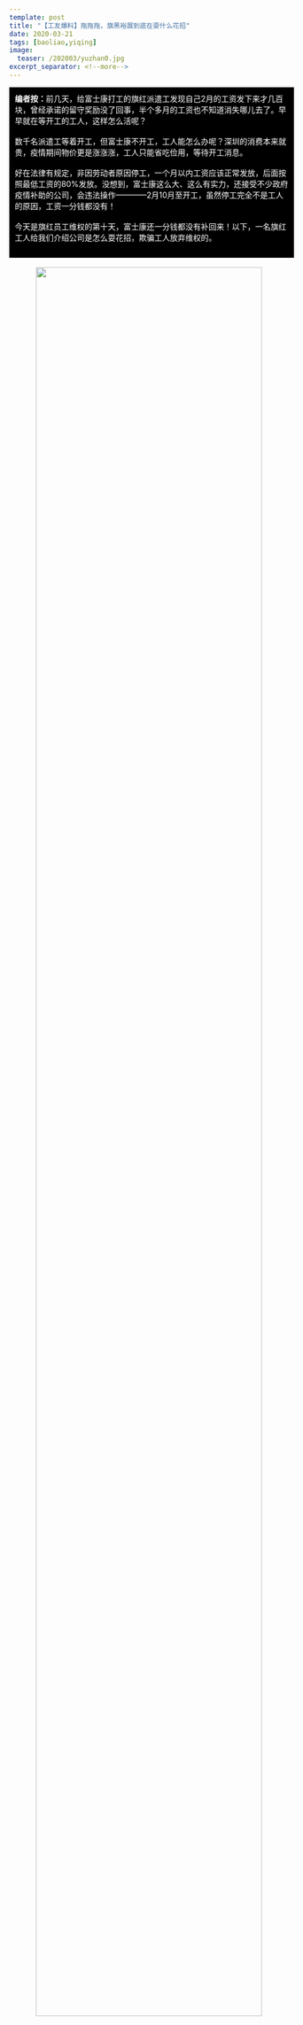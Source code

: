 ```yaml
---
template: post
title: "【工友爆料】拖拖拖，旗黑裕展到底在耍什么花招"
date: 2020-03-21
tags: [baoliao,yiqing]
image:
  teaser: /202003/yuzhan0.jpg
excerpt_separator: <!--more-->
---
```



<div style="width:98%;padding:10px;background-color:black;color:white;margin:0;">
<strong>编者按：</strong>前几天，给富士康打工的旗红派遣工发现自己2月的工资发下来才几百块，曾经承诺的留守奖励没了回事，半个多月的工资也不知道消失哪儿去了。早早就在等开工的工人，这样怎么活呢？<br><br>
数千名派遣工等着开工，但富士康不开工，工人能怎么办呢？深圳的消费本来就贵，疫情期间物价更是涨涨涨，工人只能省吃俭用，等待开工消息。<br><br>
好在法律有规定，非因劳动者原因停工，一个月以内工资应该正常发放，后面按照最低工资的80%发放。没想到，富士康这么大、这么有实力，还接受不少政府疫情补助的公司，会违法操作————2月10月至开工，虽然停工完全不是工人的原因，工资一分钱都没有！<br><br>
今天是旗红员工维权的第十天，富士康还一分钱都没有补回来！以下，一名旗红工人给我们介绍公司是怎么耍花招，欺骗工人放弃维权的。<br><br>
</div><br>

<div style="text-align:center"><img src="/images/202003/yuzhan1.jpg" width="90%"></div>

裕展的工友们已经维权10天了，目前我们还没看到一分钱。

其实这次数目不算很大，但我们明白，厂里和旗黑就是想利用这一点克扣，以为我们会默不作声，所以才更得要回我们该得的。

从年前宣传5000块红包激励、留守奖励，到发下工资来发现都没兑现，再到如今连补贴方案都没个准信，富士康和中介的真面目也暴露得越发明显了。

<div style="text-align:center;background-color:red;color:white"><h3>  一、留守待命？分明是分化瓦解  </h3></div>

占公司一多半的派遣工工友，先是莫名其妙地发现打过来的工资只有2月3-9之间5个工作日的底薪。然后又被告知，60元2月上岗激励只有正式工有。

**富士康还专门发明了一个叫“留守待命”的定义，从头至尾都只有“留守待命”人员才有资格加了两条要求：1.要求追缴的工友必须属于春节留守人员，1.22或1.23出勤大于等于8H；2.留守人员不能离开过深圳。**

<div style="text-align:center"><img src="/images/202003/yuzhan2.jpg" width="90%"></div>

根据国家处理新冠肺炎期间劳动关系的意见，2月份应当发放全部底薪。**我们实在是想不明白，是不是留守人员、有没有离开过深圳，和发不发底薪（也就是富士康叫得好听的“补贴”）有一毛钱关系吗？**发明这个概念又居心何在？

看着工友们为了证明自己的行踪忙得团团转，为了离开过深圳懊悔不已，恐怕人资和中介心里都笑开花了。

2月底薪是咱所有派遣工共同的利益，可在富士康的精心设计下，非留守的、中途去过外地的工友，就这么被划归为“不应得”，排除在了维权的大部队之外。

搞出一些奇怪的规定，把本来团结的维权工人分开，再挨个对付，这是资本家的惯用伎俩。大家原本就是同一条船上的人，诉求应该一起提，<strong><span style="color:red">符不符合条件的工友，都可以一块去找信访办、找人资中介要说法。</span>离过深的工友不必沮丧，其他工友也最好能和他们一块想办法，比如帮他们拨打投诉电话、集体向劳动局施压！</strong>

<div style="text-align:center;background-color:red;color:white"><h3>  二、只催交材料不公示方案，又在忽悠人？  </h3></div>

周一、周二两天，工友们去了劳动局、信访办。虽然没达成协议，但裕展大概是迫于压力，有工友陆陆续续收到了登记的通知，要求大家提交材料。

但是，补贴方案到底是从2.10-2.16还是从2.10到上班前一天所有工作日，离过深的员工给不给补、补多少，已经发了的会不会再从三月工资倒扣，我们都不清楚！

<div style="text-align:center"><img src="/images/202003/yuzhan3.jpg" width="90%"></div>

文件里说去过东莞惠州不算离深，但已经有人接到电话，被告知去过惠州不可以，补不了；也有课长和员工说，不会再给补了；又有通知，19年10月份前来的才有。裕展这是在逗我们玩呢？

**人资把以上问题制作个表格公示出来，然后严格按规矩办，是那么困难的事情吗？**当然不是，他们是不会透露补偿方案的，即便我们去问他们，他们也会搪塞我们：“先交材料，到时候有就是有没有就是没有了”。

什么叫“有就是有没有就是没有”？这样我们能拿到多少不都掌握在他们手上，我们工人有没有一点尊严？

<div style="text-align:center"><img src="/images/202003/yuzhan4.jpg" width="90%"><br><em>不提交材料，补贴居然要倒扣</em></div><br>

一个大家满意的解决方案没有什么好遮遮掩掩的。<strong><span style="color:red">富士康不给准信，正好说明了这个方案一定很不合理、很不公平，工友们看了一定不满意。</span></strong>当我们抱着最后一丝幻想一直等待下去，不再进行抗议，他们的目的也就达到了。**待到三月份工资下来再傻眼，生米也就煮成熟饭了，那时候好些人肯定已经离职，拖久了大伙的心气也没了，旗黑和裕展就可以安心地把黑钱塞进自己的腰包了。**

各个产线通知的也不同，有的是18号截至，有的19号晚上才紧急通知，还有的工友至今没有接到任何通知。对证明材料的要求也反复在变。**我们不得不怀疑，收集材料只不过是又一波缓兵之计**，就算能多少发一些，结果也不尽如人意。

富士康好一波拖延大法，咱们一直等下去的话太被动了。<strong><span style="color:red">各位工友快快行动起来，趁事情还没过去，约好去一趟信访局，或者继续拨打投诉电话施压，逼资本家对此事负责。</span></strong>

**前面的努力万万不要白费，起码咱们要不后悔！**

 <div style="text-align:center;background-color:red;color:white"><h3>  三、5000转正奖励能不能有，丰厚奖励一开始就是骗局？  </h3></div>

我们好多人之所以春节选择不回家，留在这苦逼地干活，就是看中了留守奖励，想多赚点钱。没想到700块的留守奖也没了，2月份底薪也没了。**我们苦守在这里不但没挣到钱，还欠了新债。**

富士康急着招人完成春节产能的时候，把待遇说得天花乱坠；把人忽悠来，用完了，就像现在这样肆无忌惮地克扣。

这个月，裕展又放卫星：1月15日前入职的派遣工，只要在3/15前返岗并工作满90天，即可获得5000元的大红包。

<div style="text-align:center"><img src="/images/202003/yuzhan5.jpg" width="90%"></div>

可是大伙想过没有，在“工作满90天”以前，我们就得续签合同，工价会降到18或者19.。而且富士康一定会叫我们在拿到最后2000块前转正或者离职，到时候不算中介员工在职你能说什么？富士康哪里会白白给我们奖励，早就算计好的。

**就像一位工友所说的：“当你踩进一个坑的时候，会发现另一个坑。当你反应过来这个套路的时候，会发现是连环套。”**

中介和富士康勾结在一起，就是这样一次次设置圈套，忽悠我们，再宰割我们的。他们是靠吸我们的血才赚了这么多钱。

我们已经被骗了很多次了，早该抛弃对他们的幻想，争取把主动权掌握在自己手上！<strong><span style="color:red">出路唯有集体去维权，能不能成功，全在于大家团结齐心。</span></strong>
